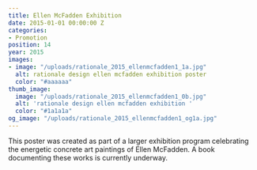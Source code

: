 ```yaml
---
title: Ellen McFadden Exhibition
date: 2015-01-01 00:00:00 Z
categories:
- Promotion
position: 14
year: 2015
images:
- image: "/uploads/rationale_2015_ellenmcfadden1_1a.jpg"
  alt: rationale design ellen mcfadden exhibition poster
  color: "#aaaaaa"
thumb_image:
  image: "/uploads/rationale_2015_ellenmcfadden1_0b.jpg"
  alt: 'rationale design ellen mcfadden exhibition '
  color: "#1a1a1a"
og_image: "/uploads/rationale_2015_ellenmcfadden1_og1a.jpg"
---
```


This poster was created as part of a larger exhibition program celebrating the energetic concrete art paintings of Ellen McFadden. A book documenting these works is currently underway.